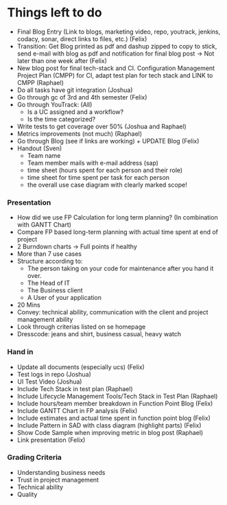 # Things left to do

* Final Blog Entry (Link to blogs, marketing video, repo, youtrack, jenkins, codacy, sonar, direct links to files, etc.) (Felix)
* Transition: Get Blog printed as pdf and dashup zipped to copy to stick, send e-mail with blog as pdf and notification for final blog post
-> Not later than one week after (Felix)
* New blog post for final tech-stack and CI. Configuration Management Project Plan (CMPP) for CI, adapt test plan for tech stack and LINK to CMPP (Raphael)
* Do all tasks have git integration (Joshua)
* Go through gc of 3rd and 4th semester (Felix)
* Go through YouTrack: (All)
    * Is a UC assigned and a workflow?
    * Is the time categorized?
* Write tests to get coverage over 50% (Joshua and Raphael)
* Metrics improvements (not much) (Raphael)
* Go through Blog (see if links are working) + UPDATE Blog (Felix)
* Handout (Sven)
    * Team name
    * Team member mails with e-mail address (sap)
    * time sheet (hours spent for each person and their role) 
    * time sheet for time spent per task for each person
    * the overall use case diagram with clearly marked scope!
    
### Presentation

* How did we use FP Calculation for long term planning? (In combination with GANTT Chart)
* Compare FP based long-term planning with actual time spent at end of project
* 2 Burndown charts -> Full points if healthy
* More than 7 use cases
* Structure according to: 
    * The person taking on your code for maintenance after you hand it over.
    * The Head of IT
    * The Business client
    * A User of your application
* 20 Mins
* Convey: technical ability, communication with the client and project management ability
* Look through criterias listed on se homepage
* Dresscode: jeans and shirt, business casual, heavy watch

### Hand in

* Update all documents (especially ucs) (Felix)
* Test logs in repo (Joshua)
* UI Test Video (Joshua)
* Include Tech Stack in test plan (Raphael)
* Include Lifecycle Management Tools/Tech Stack in Test Plan (Raphael)
* Include hours/team member breakdown in Function Point Blog (Felix)
* Include GANTT Chart in FP analysis (Felix)
* Include estimates and actual time spent in function point blog (Felix)
* Include Pattern in SAD with class diagram (highlight parts) (Felix)
* Show Code Sample when improving metric in blog post (Raphael)
* Link presentation (Felix)

### Grading Criteria

* Understanding business needs
* Trust in project management
* Technical ability
* Quality